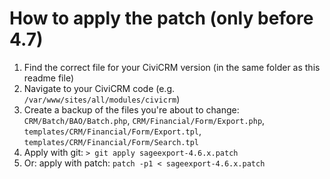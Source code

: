 # How to apply the patch (only before 4.7)

1. Find the correct file for your CiviCRM version (in the same folder as this readme file)
2. Navigate to your CiviCRM code (e.g. ``/var/www/sites/all/modules/civicrm``)
3. Create a backup of the files you're about to change: ``CRM/Batch/BAO/Batch.php``, ``CRM/Financial/Form/Export.php``, ``templates/CRM/Financial/Form/Export.tpl``, ``templates/CRM/Financial/Form/Search.tpl``
4. Apply with git: ``> git apply sageexport-4.6.x.patch``
5. Or: apply with patch: ``patch -p1 < sageexport-4.6.x.patch``
